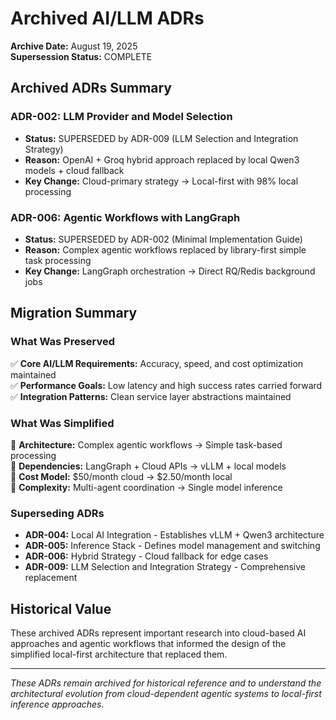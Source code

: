 # Archived AI/LLM ADRs

**Archive Date:** August 19, 2025  
**Supersession Status:** COMPLETE  

## Archived ADRs Summary

### ADR-002: LLM Provider and Model Selection

- **Status:** SUPERSEDED by ADR-009 (LLM Selection and Integration Strategy)
- **Reason:** OpenAI + Groq hybrid approach replaced by local Qwen3 models + cloud fallback
- **Key Change:** Cloud-primary strategy → Local-first with 98% local processing

### ADR-006: Agentic Workflows with LangGraph  

- **Status:** SUPERSEDED by ADR-002 (Minimal Implementation Guide)
- **Reason:** Complex agentic workflows replaced by library-first simple task processing
- **Key Change:** LangGraph orchestration → Direct RQ/Redis background jobs

## Migration Summary

### What Was Preserved

✅ **Core AI/LLM Requirements:** Accuracy, speed, and cost optimization maintained  
✅ **Performance Goals:** Low latency and high success rates carried forward  
✅ **Integration Patterns:** Clean service layer abstractions maintained  

### What Was Simplified  

🔄 **Architecture:** Complex agentic workflows → Simple task-based processing  
🔄 **Dependencies:** LangGraph + Cloud APIs → vLLM + local models  
🔄 **Cost Model:** $50/month cloud → $2.50/month local  
🔄 **Complexity:** Multi-agent coordination → Single model inference  

### Superseding ADRs

- **ADR-004:** Local AI Integration - Establishes vLLM + Qwen3 architecture
- **ADR-005:** Inference Stack - Defines model management and switching
- **ADR-006:** Hybrid Strategy - Cloud fallback for edge cases
- **ADR-009:** LLM Selection and Integration Strategy - Comprehensive replacement

## Historical Value

These archived ADRs represent important research into cloud-based AI approaches and agentic workflows that informed the design of the simplified local-first architecture that replaced them.

---

*These ADRs remain archived for historical reference and to understand the architectural evolution from cloud-dependent agentic systems to local-first inference approaches.*
